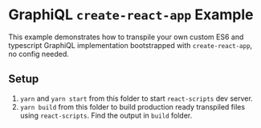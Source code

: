 # GraphiQL `create-react-app` Example

This example demonstrates how to transpile your own custom ES6 and typescript GraphiQL implementation bootstrapped with `create-react-app`, no config needed.

## Setup

1. `yarn` and `yarn start` from this folder to start `react-scripts` dev server.
1. `yarn build` from this folder to build production ready transpiled files using `react-scripts`. Find the output in `build` folder.
